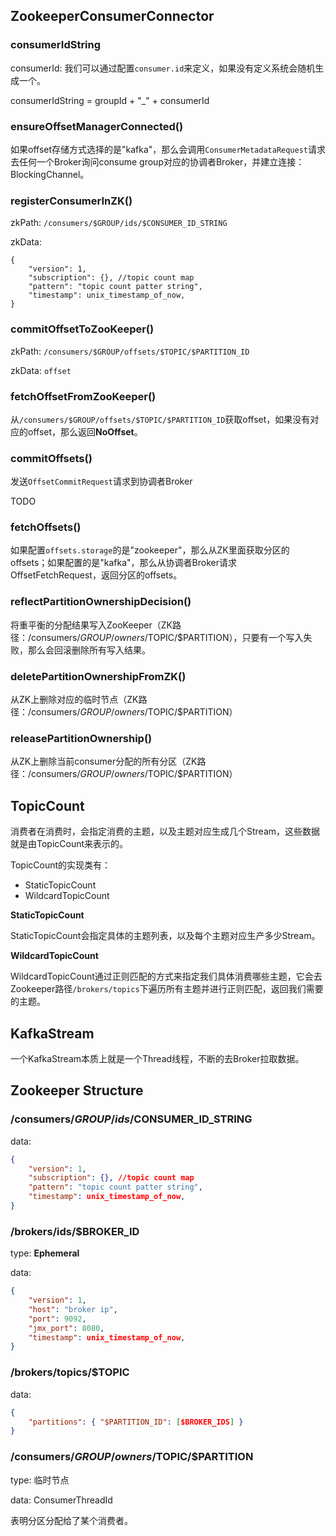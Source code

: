 
## ZookeeperConsumerConnector

### consumerIdString

consumerId: 我们可以通过配置`consumer.id`来定义，如果没有定义系统会随机生成一个。

consumerIdString = groupId + "_" + consumerId 

### ensureOffsetManagerConnected()

如果offset存储方式选择的是"kafka"，那么会调用`ConsumerMetadataRequest`请求去任何一个Broker询问consume group对应的协调者Broker，并建立连接：BlockingChannel。

### registerConsumerInZK()

zkPath: `/consumers/$GROUP/ids/$CONSUMER_ID_STRING`

zkData: 

```
{
    "version": 1,
    "subscription": {}, //topic count map
    "pattern": "topic count patter string",
    "timestamp": unix_timestamp_of_now,
}
```

### commitOffsetToZooKeeper()

zkPath: `/consumers/$GROUP/offsets/$TOPIC/$PARTITION_ID`

zkData: `offset`

### fetchOffsetFromZooKeeper()

从`/consumers/$GROUP/offsets/$TOPIC/$PARTITION_ID`获取offset，如果没有对应的offset，那么返回**NoOffset**。

### commitOffsets()

发送`OffsetCommitRequest`请求到协调者Broker

TODO

### fetchOffsets()

如果配置`offsets.storage`的是"zookeeper"，那么从ZK里面获取分区的offsets；如果配置的是"kafka"，那么从协调者Broker请求OffsetFetchRequest，返回分区的offsets。

### reflectPartitionOwnershipDecision()

将重平衡的分配结果写入ZooKeeper（ZK路径：/consumers/$GROUP/owners/$TOPIC/$PARTITION），只要有一个写入失败，那么会回滚删除所有写入结果。

### deletePartitionOwnershipFromZK()

从ZK上删除对应的临时节点（ZK路径：/consumers/$GROUP/owners/$TOPIC/$PARTITION）

### releasePartitionOwnership()

从ZK上删除当前consumer分配的所有分区（ZK路径：/consumers/$GROUP/owners/$TOPIC/$PARTITION）

## TopicCount

消费者在消费时，会指定消费的主题，以及主题对应生成几个Stream，这些数据就是由TopicCount来表示的。

TopicCount的实现类有：
- StaticTopicCount
- WildcardTopicCount

**StaticTopicCount**

StaticTopicCount会指定具体的主题列表，以及每个主题对应生产多少Stream。

**WildcardTopicCount**

WildcardTopicCount通过正则匹配的方式来指定我们具体消费哪些主题，它会去Zookeeper路径`/brokers/topics`下遍历所有主题并进行正则匹配，返回我们需要的主题。

## KafkaStream

一个KafkaStream本质上就是一个Thread线程，不断的去Broker拉取数据。




## Zookeeper Structure

### /consumers/$GROUP/ids/$CONSUMER_ID_STRING

data:

```json
{
    "version": 1,
    "subscription": {}, //topic count map
    "pattern": "topic count patter string",
    "timestamp": unix_timestamp_of_now,
}
```

### /brokers/ids/$BROKER_ID

type: **Ephemeral**

data:

```json
{
    "version": 1,
    "host": "broker ip",
    "port": 9092,
    "jmx_port": 8080,
    "timestamp": unix_timestamp_of_now,
}
```

### /brokers/topics/$TOPIC

data:

```json
{
    "partitions": { "$PARTITION_ID": [$BROKER_IDS] }
}
```

### /consumers/$GROUP/owners/$TOPIC/$PARTITION

type: 临时节点

data: ConsumerThreadId

表明分区分配给了某个消费者。


